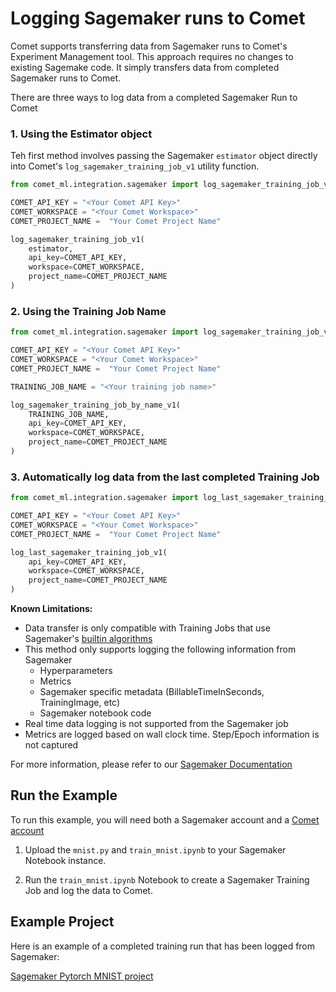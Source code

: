 # Logging Sagemaker runs to Comet

Comet supports transferring data from Sagemaker runs to Comet's Experiment Management tool. This approach requires no changes
to existing Sagemake code. It simply transfers data from completed Sagemaker runs to Comet.

There are three ways to log data from a completed Sagemaker Run to Comet

### 1. Using the Estimator object

Teh first method involves passing the Sagemaker `estimator` object directly into Comet's `log_sagemaker_training_job_v1` utility function.

```python
from comet_ml.integration.sagemaker import log_sagemaker_training_job_v1

COMET_API_KEY = "<Your Comet API Key>"
COMET_WORKSPACE = "<Your Comet Workspace>"
COMET_PROJECT_NAME =  "Your Comet Project Name"

log_sagemaker_training_job_v1(
    estimator,
    api_key=COMET_API_KEY,
    workspace=COMET_WORKSPACE,
    project_name=COMET_PROJECT_NAME
)
```

### 2. Using the Training Job Name

```python
from comet_ml.integration.sagemaker import log_sagemaker_training_job_v1

COMET_API_KEY = "<Your Comet API Key>"
COMET_WORKSPACE = "<Your Comet Workspace>"
COMET_PROJECT_NAME =  "Your Comet Project Name"

TRAINING_JOB_NAME = "<Your training job name>"

log_sagemaker_training_job_by_name_v1(
    TRAINING_JOB_NAME,
    api_key=COMET_API_KEY,
    workspace=COMET_WORKSPACE,
    project_name=COMET_PROJECT_NAME
)
```

### 3. Automatically log data from the last completed Training Job

```python
from comet_ml.integration.sagemaker import log_last_sagemaker_training_job_v1

COMET_API_KEY = "<Your Comet API Key>"
COMET_WORKSPACE = "<Your Comet Workspace>"
COMET_PROJECT_NAME =  "Your Comet Project Name"

log_last_sagemaker_training_job_v1(
    api_key=COMET_API_KEY,
    workspace=COMET_WORKSPACE,
    project_name=COMET_PROJECT_NAME
)
```

**Known Limitations:**

- Data transfer is only compatible with Training Jobs that use Sagemaker's [builtin algorithms](https://docs.aws.amazon.com/sagemaker/latest/dg/algos.html)
- This method only supports logging the following information from Sagemaker
  - Hyperparameters
  - Metrics
  - Sagemaker specific metadata (BillableTimeInSeconds, TrainingImage, etc)
  - Sagemaker notebook code
- Real time data logging is not supported from the Sagemaker job
- Metrics are logged based on wall clock time. Step/Epoch information is not captured


For more information, please refer to our [Sagemaker Documentation](https://www.comet.com/docs/v2/api-and-sdk/python-sdk/reference/integration.sagemaker/)


## Run the Example

To run this example, you will need both a Sagemaker account and a [Comet account](https://comet.com/signup)

1. Upload the `mnist.py` and `train_mnist.ipynb` to your Sagemaker Notebook instance.

2. Run the `train_mnist.ipynb` Notebook to create a Sagemaker Training Job and log the data to Comet.


## Example Project

Here is an example of a completed training run that has been logged from Sagemaker:

[Sagemaker Pytorch MNIST project](https://www.comet.com/examples/comet-example-sagemaker-completed-run-pytorch-mnist/fb5b85fa59b24110b9e786e4d237df91?experiment-tab=panels&showOutliers=true&smoothing=0&transformY=smoothing&xAxis=wall)

